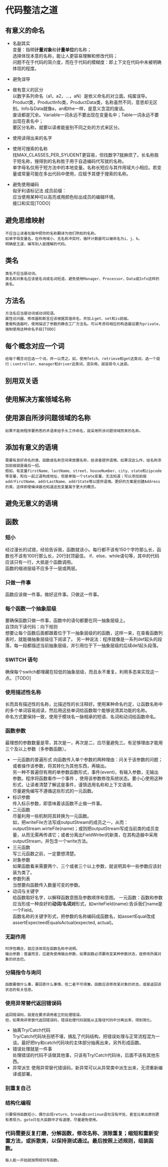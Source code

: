 # 代码整洁之道

## 

## 有意义的命名 
- 名副其实  
    变量：指明**计量对象**和**计量单位**的名称；  
    选择体现本意的名称，能让人更容易理解和修改代码；  
    问题不在于代码的简介度，而在于代码的模糊度：即上下文在代码中未被明确体现的程度。  

- 避免误导  

- 做有意义的区分  
    以数字系列命名（a1，a2，...，aN）是依义命名的对立面。纯属误导。
    Product类，ProductInfo类，ProductData类，名称虽然不同，意思却无区别。Info与Data就像a，an和the一样，是意义含混的废话。  
    废话都是冗余。Variable一词永远不要出现在变量名中；Table一词永远不要出现在表名中；  
    要区分名称，就要以读者能鉴别不同之处的方式来区分。  

- 使用读得出来的名字  

- 使用可搜索的名称  
    找MAX_CLASSES_PER_SYUDENT更容易，但找数字7就麻烦了。长名称胜于短名称，搜得到的名称胜于用于自造编码代写就的名称。  
    单字母名仅用于短方法中的本地变量。名称长短应与其作用域大小相应。若变量或常量可能在多出代码中使用，应赋予其便于搜索的名称。  

- 避免使用编码  
    匈牙利语标记法
    成员前缀：  
        应当使用某种可以高亮或用颜色标出成员的编辑环境。  
    接口和实现[TODO]  

## 避免思维映射  
    不应当让读者在脑中把你的名称翻译为他们熟知的名称。  
    如单字母变量名，在作用域小、无名称冲突时，循环计数器可以被命名为i、j、k。  
    明确是王道，编写别人能理解的代码。  

## 类名
    类名不应当是动词。  
    类名和对象名应该是名词或名词短语，避免使用Manager、Processor、Data或Info这样的类名。  

## 方法名  
    方法名应当是动词或动词短语。  
    属性访问器、修改器和断言应该根据其值命名，并加上get、set和is前缀。  
    重载构造器时，使用描述了参数的静态工厂方法名。可以考虑将相应的构造器设置为private，强制使用这种命名手段[TODO]  

## 每个概念对应一个词
    给每个概念对应选一个词，并一以贯之。如，使用fetch、retrieve和get这类词，选一个就行；controller、manager和driver这类词，混杂用，就容易令人迷惑。

## 别用双关语  

## 使用解决方案领域名称

## 使用源自所涉问题领域的名称  
    如果不能用程序要熟悉的术语来给手头工作命名，就采用所涉问题领域而来的名称。  

## 添加有意义的语境   
    需要有良好命名的类、函数或名称空间来放置名称，给读者提供语境。如果没这么作，给名称添加前缀就是最后一招。  
    假如，有变量firstName、lastName、street、houseNumber、city、state和zipcode等变量，和在一起之道构成地址，但是单独一个state变量，无法知道；可以添加前缀addrFirstName、addrLastName、addrState等以提供语境。更好的方案是创建Address的类，这样即使编译器也知道这些变量属于更大的概念。 

## 避免无意义的语境  


## 函数  

### 短小  
经过漫长的试错，经验告诉我，函数就该小。每行都不该有150个字符那么长，函数也不该有100行那么长，20行封顶最佳。
if、else、while语句等，其中的代码应该只有一行，大抵是个函数调用。  
函数的缩进层级不应多于一层或两层。  

### 只做一件事  
函数应该做一件事。做好这件事。只做这一件事。  

### 每个函数一个抽象层级  
要确保函数只做一件事，函数中的语句都要在同一抽象层级上。  
自顶向下读代码：向下规则  
    想要让每个函数后面都跟着位于下一抽象层级的的函数，这样一来，在查看函数列表时，就能循抽象层级往下阅读了。
    另一种说法：程序就像是一系列def起头的段落，每一段都描述当前抽象层级，并引用位于下一抽象层级的后续def起头段落。  

### SWITCH 语句  
确保每个switch都埋藏在较低的抽象层级，而且永不重复。利用多态来实现这一点。
[TODO]

### 使用描述性名称  
长而具有描述性的名称，比描述性的长注释好。使用某种命名约定，让函数名称中的多个单词容易阅读，然后用这些单词给函数取个能够说清其功能的名称。  
命名方式要保持一致，使用于模块名一脉相承的短语、名词和动词给函数命名。

### 函数参数  
最理想的参数数量是零，其次是一，再次是二，应尽量避免三。有足够理由才能用三个及以上参数（多参数函数）。   
- 一元函数的普遍形式
    向函数传入单个参数的两种理由：问关于该参数的问题；或者操作该参数，将其转化为其他东西，再输出。  
    另一种不普遍但有用的单参数函数形式，事件(event)，有输入参数，无输出参数。程序将函数看作一个事件 ，使用该参数修改系统状态。要小心使用这种形式，让读者清楚了解这是事件，谨慎选用名称和上下文语境。  
    尽量避免编写不遵循这些形式的一元函数。  
- 标识参数  
    传入标示参数，即意味着该函数不止做一件事。
- 二元函数  
    尽量利用一些机制将其转换为一元函数。  
    如，把writeFile方法写成outputStream的成员之一，从而：outputStream.wirteFile(name)；或则把outputStream写成当前类的成员变量，从而无需再传递它；或者分离出FieldWriter的新类，在其构造器中采用outputStream，并包含一个write方法。  
- 三元函数  
    写三元函数之前，一定要想清楚。  
- 对象参数  
    如果函数看来需要两个、三个或者三个以上参数，就说明其中一些参数应该封装为类了。  
- 参数列表  
    当想要向函数传入数量可变的参数。  
- 动词与关键字  
    给函数取好名字，以解释函数意图及参数顺序和意图。
    一元函数：函数和参数应当形成一种良好的**动词/名词对**形式，如writeField(name):告诉我们name是一个Field。  
    函数名称的关键字形式，把参数的名称编码成函数名，如assertEqual改成assertExpecteedEqualsActual(expected, actual)。  

### 无副作用  
    时序性耦合，就应该体现在函数名称中说明。
    输出参数：普遍而言，应避免使用输出参数，如果函数必须要改变某种参数状态，就修改所属对象的状态巴。

### 分隔指令与询问  
    函数要做什么事，要回答什么事情，但二者不可得兼。函数应该修改某对象的状态，或是返回该状态的有关信息。  

### 使用异常替代返回错误码  
    返回错误码，就是在要求调用者立刻处理错误。  
    但，如果用异常替代返回错误码，错误处理代码就能从主路径代码中分离出来，得到简化。  
  - 抽离Try/Catch代码  
    Try/Catch代码块丑陋不堪，搞乱了代码结构，把错误处理与正常流程混为一谈。最好把try和catch代码块的主体部分抽离出来，另外形成函数。  
  - 错误处理就是一件事  
    处理错误的代码不该做其他事，只该有Try/Catch代码块，后面不该有其他东西。  
  - 异常派生
    使用异常替代错误码，新异常可以从异常类中派生出来，无须重新编译或部署。  

### 别重复自己  

### 结构化编程  
    只要保持函数短小，偶尔出现return、break或continue语句没有坏处，甚至比单出原则更有表现力。goto只在大函数中才有道理，尽量避免使用。  

### 代码需要反复打磨，分解函数，修改名称、消除重复；缩短和重新安置方法，或拆散类，以保持测试通过。最后按照上述规则，组装函数。  
    每人能一开始就按照规则写函数。  

    